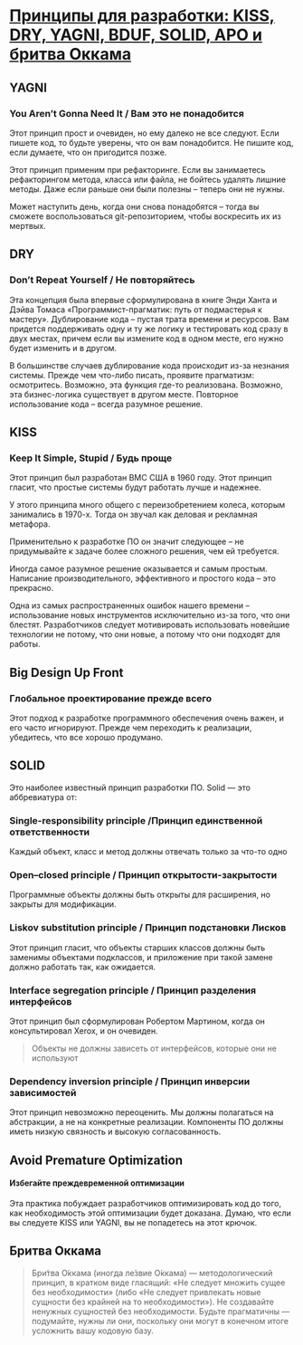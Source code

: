 # [Принципы для разработки: KISS, DRY, YAGNI, BDUF, SOLID, APO и бритва Оккама](https://habr.com/ru/companies/itelma/articles/546372/)

## YAGNI
### You Aren’t Gonna Need It / Вам это не понадобится
Этот принцип прост и очевиден, но ему далеко не все следуют. Если пишете код, то будьте уверены, что он вам понадобится. Не пишите код, если думаете, что он пригодится позже.

Этот принцип применим при рефакторинге. Если вы занимаетесь рефакторингом метода, класса или файла, не бойтесь удалять лишние методы. Даже если раньше они были полезны – теперь они не нужны.

Может наступить день, когда они снова понадобятся – тогда вы сможете воспользоваться git-репозиторием, чтобы воскресить их из мертвых.
## DRY
### Don’t Repeat Yourself / Не повторяйтесь
Эта концепция была впервые сформулирована в книге Энди Ханта и Дэйва Томаса «Программист-прагматик: путь от подмастерья к мастеру».
Дублирование кода – пустая трата времени и ресурсов. Вам придется поддерживать одну и ту же логику и тестировать код сразу в двух местах, причем если вы измените код в одном месте, его нужно будет изменить и в другом.

В большинстве случаев дублирование кода происходит из-за незнания системы. Прежде чем что-либо писать, проявите прагматизм: осмотритесь. Возможно, эта функция где-то реализована. Возможно, эта бизнес-логика существует в другом месте. Повторное использование кода – всегда разумное решение.
## KISS
### Keep It Simple, Stupid / Будь проще
Этот принцип был разработан ВМС США в 1960 году. Этот принцип гласит, что простые системы будут работать лучше и надежнее.

У этого принципа много общего с переизобретением колеса, которым занимались в 1970-х. Тогда он звучал как деловая и рекламная метафора.

Применительно к разработке ПО он значит следующее – не придумывайте к задаче более сложного решения, чем ей требуется.

Иногда самое разумное решение оказывается и самым простым. Написание производительного, эффективного и простого кода – это прекрасно.

Одна из самых распространенных ошибок нашего времени – использование новых инструментов исключительно из-за того, что они блестят. Разработчиков следует мотивировать использовать новейшие технологии не потому, что они новые, а потому что они подходят для работы.
## Big Design Up Front
### Глобальное проектирование прежде всего
Этот подход к разработке программного обеспечения очень важен, и его часто игнорируют. Прежде чем переходить к реализации, убедитесь, что все хорошо продумано.
## SOLID
Это наиболее известный принцип разработки ПО. Solid — это аббревиатура от:

### Single-responsibility principle /Принцип единственной ответственности 
Каждый объект, класс и метод должны отвечать только за что-то одно
### Open–closed principle / Принцип открытости-закрытости
Программные объекты должны быть открыты для расширения, но закрыты для модификации. 
### Liskov substitution principle / Принцип подстановки Лисков
Этот принцип гласит, что объекты старших классов должны быть заменимы объектами подклассов, и приложение при такой замене должно работать так, как ожидается.
### Interface segregation principle / Принцип разделения интерфейсов
Этот принцип был сформулирован Робертом Мартином, когда он консультировал Xerox, и он очевиден.

>  Объекты не должны зависеть от интерфейсов, которые они не используют
### Dependency inversion principle / Принцип инверсии зависимостей 
Этот принцип невозможно переоценить. Мы должны полагаться на абстракции, а не на конкретные реализации. Компоненты ПО должны иметь низкую связность и высокую согласованность.

## Avoid Premature Optimization
#### Избегайте преждевременной оптимизации
Эта практика побуждает разработчиков оптимизировать код до того, как необходимость этой оптимизации будет доказана. Думаю, что если вы следуете KISS или YAGNI, вы не попадетесь на этот крючок.

## Бритва Оккама
> Бри́тва О́ккама (иногда ле́звие О́ккама) — методологический принцип, в кратком виде гласящий: «Не следует множить сущее без необходимости» (либо «Не следует привлекать новые сущности без крайней на то необходимости»).
Не создавайте ненужных сущностей без необходимости. Будьте прагматичны — подумайте, нужны ли они, поскольку они могут в конечном итоге усложнить вашу кодовую базу.